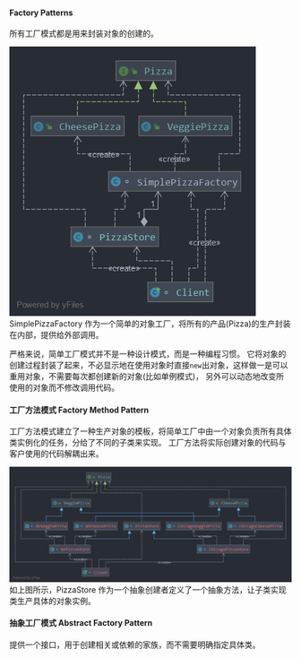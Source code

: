 

#### Factory Patterns
所有工厂模式都是用来封装对象的创建的。

![](../../../../../../../img/simple-factory.png)
SimplePizzaFactory 作为一个简单的对象工厂，将所有的产品(Pizza)的生产封装在内部，提供给外部调用。

严格来说，简单工厂模式并不是一种设计模式，而是一种编程习惯。
它将对象的创建过程封装了起来，不必显示地在使用对象时直接`new`出对象，这样做一是可以重用对象，不需要每次都创建新的对象(比如单例模式)，
另外可以动态地改变所使用的对象而不修改调用代码。


#### 工厂方法模式 Factory Method Pattern
工厂方法模式建立了一种生产对象的模板，将简单工厂中由一个对象负责所有具体类实例化的任务，分给了不同的子类来实现。
工厂方法将实际创建对象的代码与客户使用的代码解耦出来。

![](../../../../../../../img/factory-method.png)
如上图所示，PizzaStore 作为一个抽象创建者定义了一个抽象方法，让子类实现类生产具体的对象实例。


#### 抽象工厂模式 Abstract Factory Pattern
提供一个接口，用于创建相关或依赖的家族，而不需要明确指定具体类。
